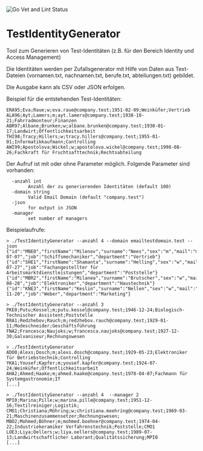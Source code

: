 ![Go Vet and Lint Status](https://github.com/obsti8383/TestIdentityGenerator/github/actions/workflows/golang_test.yml/badge.svg)

# TestIdentityGenerator
Tool zum Generieren von Test-Identitäten (z.B. für den Bereich Identity und Access Management)

Die Identitäten werden per Zufallsgenerator mit Hilfe von Daten aus Text-Dateien (vornamen.txt, nachnamen.txt, berufe.txt, abteilungen.txt) gebildet.

Die Ausgabe kann als CSV oder JSON erfolgen.

Beispiel für die entstehenden Test-Identitäten:

```
ERA95;Eva;Raue;w;eva.raue@company.test;1951-02-09;Weinküfer;Vertrieb
ALA96;Ayt;Lamers;m;ayt.lamers@company.test;1938-10-21;Fahrradmonteur;Finanzen
ABR97;Albane;Brunken;w;albane.brunken@company.test;1930-01-17;Landwirt;Öffentlichkeitsarbeit
THI98;Tracy;Hillers;w;tracy.hillers@company.test;1955-01-01;Informatikkaufmann;Controlling
AWI99;Apostolova;Wickel;w;apostolova.wickel@company.test;1998-08-26;Fachkraft für Fruchtsafttechnik;Rechtsabteilung
```


Der Aufruf ist mit oder ohne Parameter möglich. Folgende Parameter sind vorhanden:

```
  -anzahl int
        Anzahl der zu generierenden Identitäten (default 100)
  -domain string
        Valid Email Domain (default "company.test")
  -json
        for output in JSON
  -manager
  		set number of managers      
```

Beispielaufrufe:

```
> ./TestIdentityGenerator --anzahl 4 --domain emailtestdomain.test --json
{"id":"MNE0","firstName":"Milenov","surname":"Nees","sex":"m","mail":"milenov.nees@emailtestdomain.test","birthday":"1939-07-07","job":"Schiffsmechaniker","department":"Vertrieb"}
{"id":"SHE1","firstName":"Shamanta","surname":"Helling","sex":"w","mail":"shamanta.helling@emailtestdomain.test","birthday":"1962-07-27","job":"Fachangestellter für Arbeitsmarktdienstleistungen","department":"Poststelle"}
{"id":"MBR2","firstName":"Milanea","surname":"Brutscher","sex":"w","mail":"milanea.brutscher@emailtestdomain.test","birthday":"1918-08-28","job":"Elektroniker","department":"Haustechnik"}
{"id":"KNE3","firstName":"Keslin","surname":"Nellen","sex":"w","mail":"keslin.nellen@emailtestdomain.test","birthday":"1932-11-20","job":"Weber","department":"Marketing"}
```

```
> ./TestIdentityGenerator --anzahl 3 
PKE0;Putu;Kessel;m;putu.kessel@company.test;1946-12-24;Biologisch-Technischer Assistent;Poststelle
RRA1;Redzhebov;Rauch;m;redzhebov.rauch@company.test;1929-01-11;Modeschneider;Geschäftsführung
FNA2;Francesca;Naujoks;w;francesca.naujoks@company.test;1927-12-30;Galvaniseur;Rechnungswesen
```

```
> ./TestIdentityGenerator
ADO0;Alexs;Dosch;m;alexs.dosch@company.test;1929-05-23;Elektroniker für Betriebstechnik;Controlling
YKA1;Yousef;Kapfer;m;yousef.kapfer@company.test;1924-07-24;Weinküfer;Öffentlichkeitsarbeit
AHA2;Ahmed;Haake;m;ahmed.haake@company.test;1978-04-07;Fachmann für Systemgastronomie;IT
[...]
```

```
> ./TestIdentityGenerator --anzahl 4  --manager 2
MPI0;Marina;Pille;w;marina.pille@company.test;1951-12-16;Textilreiniger;Logistik;
CMO1;Christiana;Möhring;w;christiana.moehring@company.test;1969-03-21;Maschinenzusammensetzer;Rechnungswesen;
MBO2;Mohmed;Böhner;m;mohmed.boehner@company.test;1974-04-22;Industriekeramiker Verfahrenstechnik;Poststelle;CMO1
LOE3;Liya;Oellers;w;liya.oellers@company.test;1989-07-13;Landwirtschaftlicher Laborant;Qualitätssicherung;MPI0
[...]
```
